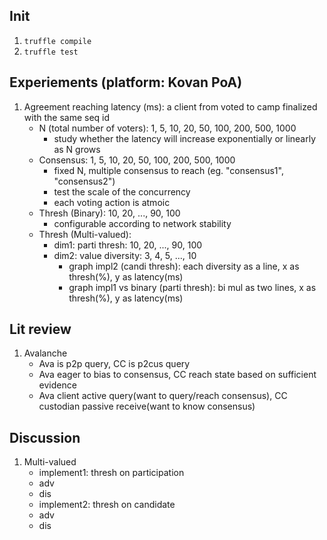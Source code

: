 ## Init
1. `truffle compile`
2. `truffle test`

## Experiements (platform: Kovan PoA)
1. Agreement reaching latency (ms): a client from voted to camp finalized with the same seq id 
    - N (total number of voters): 1, 5, 10, 20, 50, 100, 200, 500, 1000
        - study whether the latency will increase exponentially or linearly as N grows
    - Consensus: 1, 5, 10, 20, 50, 100, 200, 500, 1000
        - fixed N, multiple consensus to reach (eg. "consensus1", "consensus2")  
        - test the scale of the concurrency
        - each voting action is atmoic 
    - Thresh (Binary): 10, 20, ..., 90, 100
        - configurable according to network stability
    - Thresh (Multi-valued): 
        - dim1: parti thresh: 10, 20, ..., 90, 100
        - dim2: value diversity: 3, 4, 5, ..., 10
            - graph impl2 (candi thresh): each diversity as a line, x as thresh(%), y as latency(ms)
            - graph impl1 vs binary (parti thresh): bi mul as two lines, x as thresh(%), y as latency(ms)

## Lit review
1. Avalanche
    - Ava is p2p query, CC is p2cus query
    - Ava eager to bias to consensus, CC reach state based on sufficient evidence
    - Ava client active query(want to query/reach consensus), CC custodian passive receive(want to know consensus)

## Discussion
1. Multi-valued
    - implement1: thresh on participation
     - adv
     - dis
    - implement2: thresh on candidate
     - adv
     - dis